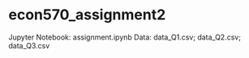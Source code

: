 # econ570_assignment2

Jupyter Notebook: assignment.ipynb
Data: data_Q1.csv; data_Q2.csv; data_Q3.csv
